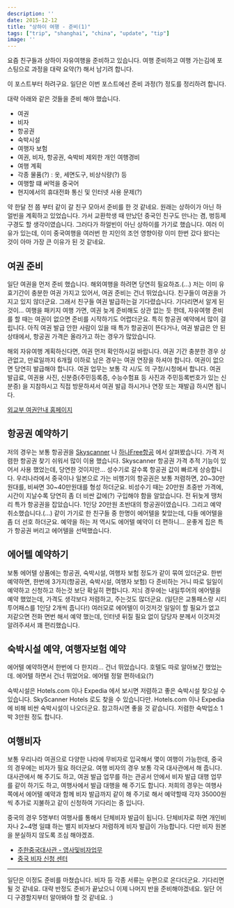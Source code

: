 ```yaml
---
description: ''
date: 2015-12-12
title: "상하이 여행 - 준비(1)"
tags: ["trip", "shanghai", "china", "update", "tip"]
image: ''
---
```


요즘 친구들과 상하이 자유여행을 준비하고 있습니다. 여행 준비하고 여행 가는김에 포스팅으로 과정을 대략 요약(?) 해서 남기려 합니다. 

이 포스트부터 하려구요. 일단은 이번 포스트에선 준비 과정(?) 정도를 정리하려 합니다.

대략 아래와 같은 것들을 준비 해야 했습니다.

 - 여권
 - 비자
 - 항공권
 - 숙박시설
 - 여행자 보험
 - 여권, 비자, 항공권, 숙박비 제외한 개인 여행경비
 - 여행 계획
 - 각종 물품(?) : 옷, 세면도구, 비상식량(?) 등
 - 여행할 떄 써먹을 중국어
 - 현지에서의 휴대전화 통신 및 인터넷 사용 문제(?)
 
약 한달 전 쯤 부터 같이 갈 친구 모아서 준비를 한 것 같네요. 원래는 상하이가 아닌 하얼빈을 계획하고 있었습니다. 
가서 교환학생 때 만났던 중국인 친구도 만나는 겸, 벙등제 구경도 할 생각이였습니다.
그러다가 하얼빈이 아닌 상하이를 가기로 했습니다. 여러 이유가 있는데, 
이미 중국여행을 여러번 한 지인의 조언 영향이랑 이미 한번 갔다 왔다는 것이 아마 가장 큰 이유가 된 것 같네요.

## 여권 준비

일단 여권을 먼저 준비 했습니다. 해외여행을 하려면 당연히 필요하죠.(...) 
저는 이미 유효기간이 충분한 여권 가지고 있어서, 여권 준비는 건너 뛰었습니다.
친구들이 여권을 가지고 있지 않더군요. 그래서 친구들 여권 발급하는걸 기다렸습니다. 
기다리면서 알게 된 것이... 여행을 패키지 여행 가면, 여권 늦게 준비해도 상관 없는 듯 한데, 
자유여행 준비를 할 때는 여권이 없으면 준비를 시작하기도 어렵더군요.
특히 항공권 예약에서 많이 걸립니다. 아직 여권 발급 안한 사람이 있을 때 특가 항공권이 뜬다거나, 
여권 발급은 안 된 상태에서, 항공권 가격은 올라가고 하는 경우가 많았습니다.

해외 자유여행 계획하신다면, 여권 먼저 확인하시길 바랍니다. 
여권 기간 충분한 경우 상관없고, 만료일까지 6개월 이하로 남은 경우는 여권 연장을 하셔야 합니다. 여권이 없으면 당연히 발급해야 합니다.
여권 업무는 보통 각 시/도 의 구청/시청에서 합니다. 여권 발급료, 여권용 사진, 신분증(주민등록증, 수능수험표 등 사진과 주민등록번호가 있는 신분증) 을 지참하시고 직접 방문하셔서 여권 발급 하시거나 연장 또는 재발급 하시면 됩니다.

[외교부 여권안내 홈페이지](http://www.passport.go.kr/)

## 항공권 예약하기

저의 경우는 보통 항공권을 [Skyscanner](http://www.skyscanner.co.kr/) 나 [하나Free항공](http://hanatour.com/asp/booking/freestyle/freestyle-main.asp?hanacode=main_q_free) 에서 살펴봤습니다. 
가격 저렴한 항공권 찾기 쉬워서 많이 이용 했습니다. Skyscanner 항공권 가격 추적 기능이 있어서 사용 했었는데, 당연한 것이지만... 성수기로 갈수록 항공권 값이 빠르게 상승합니다.
우리나라에서 중국이나 일본으로 가는 비행기의 항공권은 보통 저렴하면, 20~30만원대를, 비싸면 30~40만원대를 형성 하더군요.
비성수기 때는 20만원 초중반 가격에, 시간이 지날수록 당연히 좀 더 비싼 값에(?) 구입해야 함을 알았습니다.
전 뒤늦게 땡처리 특가 항공권을 잡았습니다. 1인당 20만원 초반대의 항공권이였습니다. 그리고 예약 취소했습니다.(...)
같이 가기로 한 친구들 중 한명이 에어텔을 찿았는데, 다들 에어텔을 좀 더 선호 하더군요.
예약을 하는 저 역시도 에어텔 예약이 더 편하니... 운좋게 집은 특가 항공권 버리고 에어텔을 선택했습니다.

## 에어텔 예약하기

보통 에어텔 상품에는 항공권, 숙박시설, 여행자 보험 정도가 같이 묶여 있더군요.
한번 예약하면, 한번에 3가지(항공권, 숙박시설, 여행자 보험) 다 준비하는 거니 따로 일일이 예약하고 신청하고 하는것 보단 확실히 편합니다.
저늬 경우에는 내일투어의 에어텔을 예약 했었는데, 가격도 생각보다 저렴하고, 주는것도 많더군요. (일단은 교통패스랑 시티투어패스를 1인당 2개씩 줍니다!) 
여러모로 에어텔이 이것저것 일일이 할 필요가 없고 저같으면 전화 면번 해서 예약 했는데, 인터넷 뒤질 필요 없이 담당자 분께서 이것저것 알려주셔서 꽤 편리했습니다.

## 숙박시설 예약, 여행자보험 예약

에어텔 예약하면서 한번에 다 한지라... 건너 뛰었습니다. 호텔도 따로 알아보긴 했었는데. 에어텔 하면서 건너 뛰었어요.
에어텔 정말 편하네요(?)

숙박시설은 Hotels.com 이나 Expedia 에서 보시면 저렴하고 좋은 숙박시설 찾으실 수 있습니다. SkyScanner Hotels 로도 찾을 수 있습니다만.
Hotels.com 이나 Expedia 에 비해 비싼 숙박시설이 나오더군요. 참고하시면 좋을 것 같습니다. 저렴한 숙박업소 1박 3만원 정도 합니다.

## 여행비자

보통 우리나라 여권으로 다양한 나라에 무비자로 입국해서 몇이 여행이 가능한데, 중국의 경우에는 비자가 필요 하더군요.
여행 비자의 경우 보통 각국 대사관에서 해 줍니다. 대사관에서 해 주기도 하고, 
여권 발급 업무를 하는 관공서 안에서 비자 발급 대행 업무를 같이 하기도 하고, 여행사에서 발급 대행을 해 주기도 합니다.
저희의 경우는 여행사 쪽에서 에어텔 예약과 함께 비자 발급까지 같이 해 주기로 해서 
예약할때 각자 35000원씩 추가로 지불하고 같이 신청하여 기다리는 중 입니다.

중국의 경우 5명부터 여행사를 통해서 단체비자 발급이 됩니다. 
단체비자로 하면 개인비자나 2~4명 일떄 하는 별지 비자보다 저렴하게 비자 발급이 가능합니다.
다만 비자 원본을 분실하지 않도록 조심 해야겠죠.

- [주한중국대사관 - 영사및비자업무](http://www.chinaemb.or.kr/kor/lshyw/)
- [중국 비자 신청 센터](http://www.visaforchina.org/SEL1_KO/)

---

일단은 이정도 준비를 마쳤습니다. 비자 등 각종 서류는 우편으로 온다더군요. 기다리면 될 것 같네요.
대략 반정도 준비가 끝났으니 이제 나머지 반을 준비해야겠네요. 일단 어디 구경할지부터 알아봐야 할 것 같네요. :)
